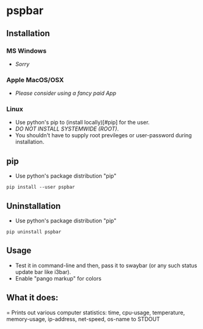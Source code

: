 # pspbar

## Installation
### MS Windows
 - *Sorry*

### Apple MacOS/OSX
 - *Please consider using a fancy paid App*

### Linux
 - Use python's pip to (install locally)[#pip] for the user.
 - *DO NOT INSTALL SYSTEMWIDE (ROOT)*.
 - You shouldn't have to supply root previleges or user-password during installation.
 
## pip
 - Use python's package distribution "pip"
```
pip install --user pspbar
```

## Uninstallation
 - Use python's package distribution "pip"
```
pip uninstall pspbar
```

## Usage
 - Test it in command-line and then, pass it to swaybar (or any such status update bar like i3bar).
 - Enable "pango markup" for colors
 
## What it does:
 = Prints out various computer statistics: time, cpu-usage, temperature, memory-usage, ip-address, net-speed, os-name to STDOUT
